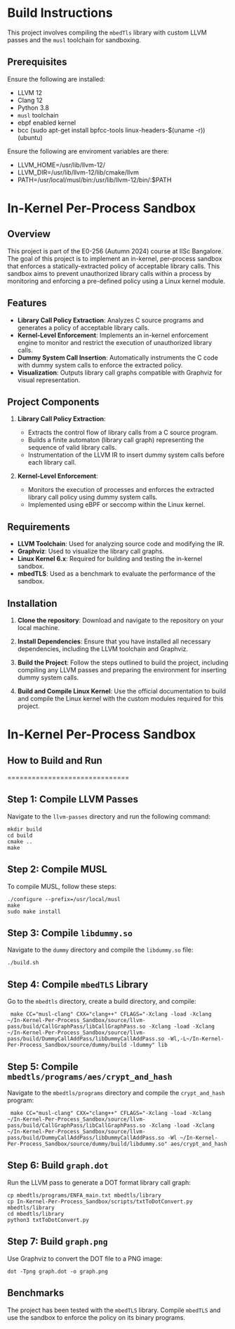 # Build Instructions

This project involves compiling the `mbedTls` library with custom LLVM passes and the `musl` toolchain for sandboxing.

## Prerequisites

Ensure the following are installed:

- LLVM 12
- Clang 12
- Python 3.8
- `musl` toolchain
- ebpf enabled kernel
- bcc (sudo apt-get install bpfcc-tools linux-headers-$(uname -r)) (ubuntu)

Ensure the following are enviroment variables are there:

- LLVM_HOME=/usr/lib/llvm-12/
- LLVM_DIR=/usr/lib/llvm-12/lib/cmake/llvm
- PATH=/usr/local/musl/bin:/usr/lib/llvm-12/bin/:$PATH

# In-Kernel Per-Process Sandbox

## Overview
This project is part of the E0-256 (Autumn 2024) course at IISc Bangalore. The goal of this project is to implement an in-kernel, per-process sandbox that enforces a statically-extracted policy of acceptable library calls. This sandbox aims to prevent unauthorized library calls within a process by monitoring and enforcing a pre-defined policy using a Linux kernel module.

## Features
- **Library Call Policy Extraction**: Analyzes C source programs and generates a policy of acceptable library calls.
- **Kernel-Level Enforcement**: Implements an in-kernel enforcement engine to monitor and restrict the execution of unauthorized library calls.
- **Dummy System Call Insertion**: Automatically instruments the C code with dummy system calls to enforce the extracted policy.
- **Visualization**: Outputs library call graphs compatible with Graphviz for visual representation.

## Project Components
1. **Library Call Policy Extraction**:
   - Extracts the control flow of library calls from a C source program.
   - Builds a finite automaton (library call graph) representing the sequence of valid library calls.
   - Instrumentation of the LLVM IR to insert dummy system calls before each library call.

2. **Kernel-Level Enforcement**:
   - Monitors the execution of processes and enforces the extracted library call policy using dummy system calls.
   - Implemented using eBPF or seccomp within the Linux kernel.

## Requirements
- **LLVM Toolchain**: Used for analyzing source code and modifying the IR.
- **Graphviz**: Used to visualize the library call graphs.
- **Linux Kernel 6.x**: Required for building and testing the in-kernel sandbox.
- **mbedTLS**: Used as a benchmark to evaluate the performance of the sandbox.

## Installation

1. **Clone the repository**:
   Download and navigate to the repository on your local machine.

2. **Install Dependencies**:
   Ensure that you have installed all necessary dependencies, including the LLVM toolchain and Graphviz.

3. **Build the Project**:
   Follow the steps outlined to build the project, including compiling any LLVM passes and preparing the environment for inserting dummy system calls.

4. **Build and Compile Linux Kernel**:
   Use the official documentation to build and compile the Linux kernel with the custom modules required for this project.

# In-Kernel Per-Process Sandbox

## How to Build and Run
==============================

Step 1: Compile LLVM Passes
----------------------------
Navigate to the `llvm-passes` directory and run the following command:

    mkdir build
    cd build
    cmake ..
    make


Step 2: Compile MUSL
---------------------
To compile MUSL, follow these steps:

    ./configure --prefix=/usr/local/musl
    make
    sudo make install


Step 3: Compile `libdummy.so`
----------------------------
Navigate to the `dummy` directory and compile the `libdummy.so` file:

    ./build.sh


Step 4: Compile `mbedTLS` Library
----------------------------------
Go to the `mbedtls` directory, create a build directory, and compile:

     make CC="musl-clang" CXX="clang++" CFLAGS="-Xclang -load -Xclang ~/In-Kernel-Per-Process_Sandbox/source/llvm-pass/build/CallGraphPass/libCallGraphPass.so -Xclang -load -Xclang ~/In-Kernel-Per-Process_Sandbox/source/llvm-pass/build/DummyCallAddPass/libDummyCallAddPass.so -Wl,-L~/In-Kernel-Per-Process_Sandbox/source/dummy/build -ldummy" lib



Step 5: Compile `mbedtls/programs/aes/crypt_and_hash`
-----------------------------------------------------
Navigate to the `mbedtls/programs` directory and compile the `crypt_and_hash` program:

     make CC="musl-clang" CXX="clang++" CFLAGS="-Xclang -load -Xclang ~/In-Kernel-Per-Process_Sandbox/source/llvm-pass/build/CallGraphPass/libCallGraphPass.so -Xclang -load -Xclang ~/In-Kernel-Per-Process_Sandbox/source/llvm-pass/build/DummyCallAddPass/libDummyCallAddPass.so -Wl ~/In-Kernel-Per-Process_Sandbox/source/dummy/build/libdummy.so" aes/crypt_and_hash


Step 6: Build `graph.dot`
-------------------------
Run the LLVM pass to generate a DOT format library call graph:

    cp mbedtls/programs/ENFA_main.txt mbedtls/library
    cp In-Kernel-Per-Process_Sandbox/scripts/txtToDotConvert.py mbedtls/library
    cd mbedtls/library
    python3 txtToDotConvert.py


Step 7: Build `graph.png`
-------------------------
Use Graphviz to convert the DOT file to a PNG image:

    dot -Tpng graph.dot -o graph.png


## Benchmarks

The project has been tested with the `mbedTLS` library. Compile `mbedTLS` and use the sandbox to enforce the policy on its binary programs.